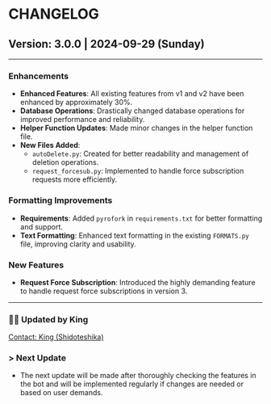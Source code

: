 # CHANGELOG

## Version: 3.0.0 | 2024-09-29 (Sunday)

---

### Enhancements
- **Enhanced Features**: All existing features from v1 and v2 have been enhanced by approximately 30%.
- **Database Operations**: Drastically changed database operations for improved performance and reliability.
- **Helper Function Updates**: Made minor changes in the helper function file.
- **New Files Added**:
  - `autoDelete.py`: Created for better readability and management of deletion operations.
  - `request_forcesub.py`: Implemented to handle force subscription requests more efficiently.

### Formatting Improvements
- **Requirements**: Added `pyrofork` in `requirements.txt` for better formatting and support.
- **Text Formatting**: Enhanced text formatting in the existing `FORMATS.py` file, improving clarity and usability.

### New Features
- **Request Force Subscription**: Introduced the highly demanding feature to handle request force subscriptions in version 3.

---

### 🧑‍💻 Updated by King
[Contact: King (Shidoteshika)](https://t.me/Shidoteshika1)

### > Next Update
- The next update will be made after thoroughly checking the features in the bot and will be implemented regularly if changes are needed or based on user demands.
